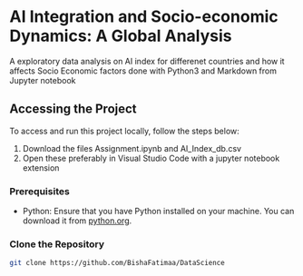 # AI Integration and Socio-economic Dynamics: A Global Analysis
A exploratory data analysis on AI index for differenet countries and how it affects Socio Economic factors done with Python3 and Markdown from Jupyter notebook

## Accessing the Project

To access and run this project locally, follow the steps below:
1. Download the files Assignment.ipynb and AI_Index_db.csv
2. Open these preferably in Visual Studio Code with a jupyter notebook extension

### Prerequisites

- Python: Ensure that you have Python installed on your machine. You can download it from [python.org](https://www.python.org/downloads/).

### Clone the Repository

```bash
git clone https://github.com/BishaFatimaa/DataScience
